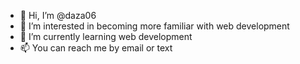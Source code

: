- 👋 Hi, I’m @daza06
- 👀 I’m interested in becoming more familiar with web development
- 🌱 I’m currently learning web development
- 📫 You can reach me by email or text

<!---
daza06/daza06 is a ✨ special ✨ repository because its `README.md` (this file) appears on your GitHub profile.
You can click the Preview link to take a look at your changes.
--->
